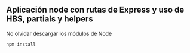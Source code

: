 ## Aplicación node con rutas de Express y uso de HBS, partials y helpers

No olvidar descargar los módulos de Node

```
npm install
```
